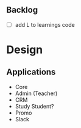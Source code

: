 ## Backlog
- [ ] add L to learnings code
# Design

## Applications
- Core 
- Admin (Teacher)
- CRM
- Study Student?
- Promo
- Slack
